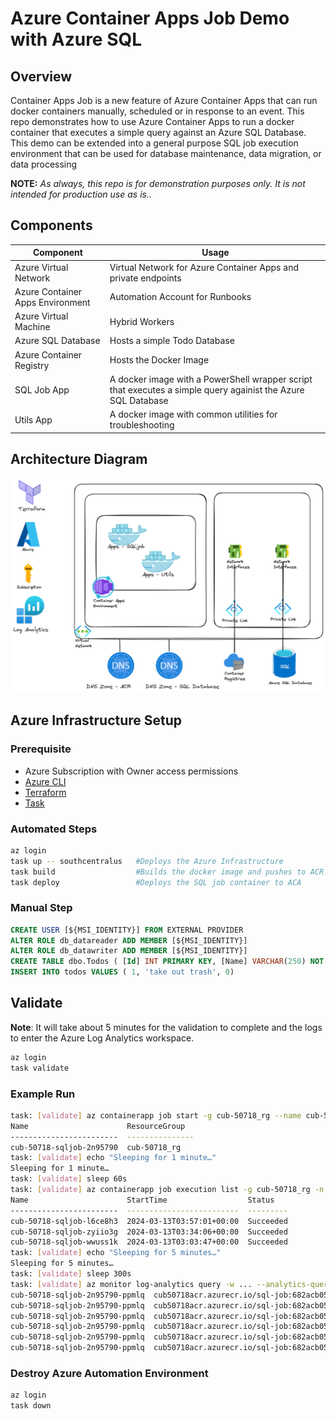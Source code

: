 # Azure Container Apps Job Demo with Azure SQL

## Overview
Container Apps Job is a new feature of Azure Container Apps that can run docker containers manually, scheduled or in response to an event. This repo demonstrates how to use Azure Container Apps to run a docker container that executes a simple query against an Azure SQL Database. This demo can be extended into a general purpose SQL job execution environment that can be used for database maintenance, data migration, or data processing

__NOTE:__ _As always, this repo is for demonstration purposes only. It is not intended for production use as is.._

## Components
Component | Usage
------ | ------
Azure Virtual Network | Virtual Network for Azure Container Apps and private endpoints
Azure Container Apps Environment | Automation Account for Runbooks
Azure Virtual Machine | Hybrid Workers
Azure SQL Database | Hosts a simple Todo Database
Azure Container Registry | Hosts the Docker Image
SQL Job App | A docker image with a PowerShell wrapper script that executes a simple query againist the Azure SQL Database
Utils App | A docker image with common utilities for troubleshooting

## Architecture Diagram
![Architecture](.assets/containerapps-jobs.png)

## Azure Infrastructure Setup 

### Prerequisite
* Azure Subscription with Owner access permissions 
* [Azure CLI](https://docs.microsoft.com/en-us/cli/azure/install-azure-cli)
* [Terraform](https://learn.hashicorp.com/tutorials/terraform/install-cli)
* [Task](https://taskfile.dev/#/installation)

### Automated Steps
```bash
az login
task up -- southcentralus   #Deploys the Azure Infrastructure
task build                  #Builds the docker image and pushes to ACR
task deploy                 #Deploys the SQL job container to ACA
```

### Manual Step
```sql
CREATE USER [${MSI_IDENTITY}] FROM EXTERNAL PROVIDER
ALTER ROLE db_datareader ADD MEMBER [${MSI_IDENTITY}]
ALTER ROLE db_datawriter ADD MEMBER [${MSI_IDENTITY}]
CREATE TABLE dbo.Todos ( [Id] INT PRIMARY KEY, [Name] VARCHAR(250) NOT NULL, [IsComplete] BIT);
INSERT INTO todos VALUES ( 1, 'take out trash', 0)
```

## Validate
__Note__: It will take about 5 minutes for the validation to complete and the logs to enter the Azure Log Analytics workspace.
```bash
az login
task validate
```

### Example Run
```bash
task: [validate] az containerapp job start -g cub-50718_rg --name cub-50718-sqljob -o table
Name                      ResourceGroup
------------------------  ---------------
cub-50718-sqljob-2n95790  cub-50718_rg
task: [validate] echo "Sleeping for 1 minute…"
Sleeping for 1 minute…
task: [validate] sleep 60s
task: [validate] az containerapp job execution list -g cub-50718_rg -n cub-50718-sqljob -o table
Name                      StartTime                  Status
------------------------  -------------------------  ---------
cub-50718-sqljob-l6ce8h3  2024-03-13T03:57:01+00:00  Succeeded
cub-50718-sqljob-zyiio3g  2024-03-13T03:34:06+00:00  Succeeded
cub-50718-sqljob-wwuss1k  2024-03-13T03:03:47+00:00  Succeeded
task: [validate] echo "Sleeping for 5 minutes…"
Sleeping for 5 minutes…
task: [validate] sleep 300s
task: [validate] az monitor log-analytics query -w ... --analytics-query "ContainerAppConsoleLogs | where ContainerGroupName startswith 'cub-50718-sqljob' | project TimeGenerated, ContainerImage, ContainerGroupName, Log" -o table
cub-50718-sqljob-2n95790-ppmlq  cub50718acr.azurecr.io/sql-job:682acb05  Resolving hostname...cub-50718-sql.database.windows.net: 10.226.1.6              PrimaryResult  2024-03-13T03:59:10.141Z
cub-50718-sqljob-2n95790-ppmlq  cub50718acr.azurecr.io/sql-job:682acb05                                                                                   PrimaryResult  2024-03-13T03:59:11.269Z
cub-50718-sqljob-2n95790-ppmlq  cub50718acr.azurecr.io/sql-job:682acb05  Name                                                                             PrimaryResult  2024-03-13T03:59:11.276Z
cub-50718-sqljob-2n95790-ppmlq  cub50718acr.azurecr.io/sql-job:682acb05  ----                                                                             PrimaryResult  2024-03-13T03:59:11.276Z
cub-50718-sqljob-2n95790-ppmlq  cub50718acr.azurecr.io/sql-job:682acb05  take out trash                                                                   PrimaryResult  2024-03-13T03:59:11.276Z
cub-50718-sqljob-2n95790-ppmlq  cub50718acr.azurecr.io/sql-job:682acb05                                                                                   PrimaryResult  2024-03-13T03:59:11.293Z
```

### Destroy Azure Automation Environment
```bash
az login
task down
```